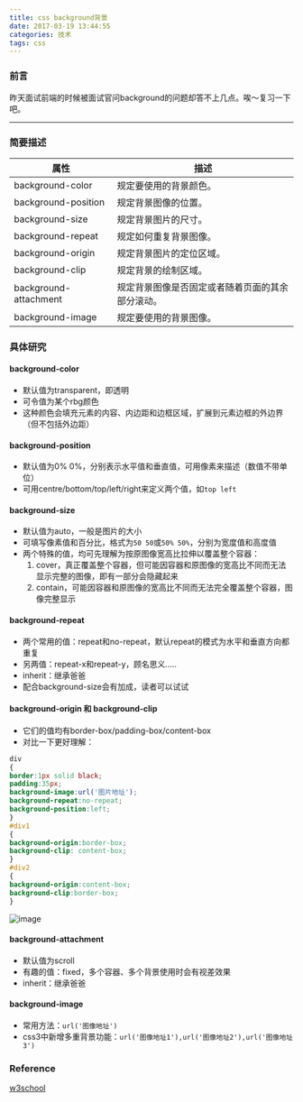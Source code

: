 ```yaml
---
title: css background背景
date: 2017-03-19 13:44:55
categories: 技术
tags: css
---
```


### 前言

昨天面试前端的时候被面试官问background的问题却答不上几点。唉～复习一下吧。

---

### 简要描述

属性 | 描述
---|---
background-color	  |  规定要使用的背景颜色。
background-position	  |  规定背景图像的位置。
background-size	      |  规定背景图片的尺寸。
background-repeat	  |  规定如何重复背景图像。
background-origin	  |  规定背景图片的定位区域。
background-clip	      |  规定背景的绘制区域。
background-attachment |	 规定背景图像是否固定或者随着页面的其余部分滚动。
background-image	  |  规定要使用的背景图像。

<!--more-->

### 具体研究

#### background-color 

- 默认值为transparent，即透明
- 可令值为某个rbg颜色
- 这种颜色会填充元素的内容、内边距和边框区域，扩展到元素边框的外边界（但不包括外边距）

#### background-position

- 默认值为0% 0%，分别表示水平值和垂直值，可用像素来描述（数值不带单位）
- 可用centre/bottom/top/left/right来定义两个值，如```top left```

#### background-size

- 默认值为auto，一般是图片的大小
- 可填写像素值和百分比，格式为```50 50```或```50% 50%```，分别为宽度值和高度值
- 两个特殊的值，均可先理解为按原图像宽高比拉伸以覆盖整个容器：
    1. cover，真正覆盖整个容器，但可能因容器和原图像的宽高比不同而无法显示完整的图像，即有一部分会隐藏起来
    2. contain，可能因容器和原图像的宽高比不同而无法完全覆盖整个容器，图像完整显示

#### background-repeat

- 两个常用的值：repeat和no-repeat，默认repeat的模式为水平和垂直方向都重复
- 另两值：repeat-x和repeat-y，顾名思义.....
- inherit：继承爸爸
- 配合background-size会有加成，读者可以试试

#### background-origin 和 background-clip

- 它们的值均有border-box/padding-box/content-box
- 对比一下更好理解：

```css
div
{
border:1px solid black;
padding:35px;
background-image:url('图片地址');
background-repeat:no-repeat;
background-position:left;
}
#div1
{
background-origin:border-box;
background-clip: content-box;
}
#div2
{
background-origin:content-box;
background-clip:border-box;
}
```

![image](https://test-10058651.cos.ap-shanghai.myqcloud.com/css_background%E8%83%8C%E6%99%AF_1.png)

#### background-attachment

- 默认值为scroll
- 有趣的值：fixed，多个容器、多个背景使用时会有视差效果
- inherit：继承爸爸

#### background-image

- 常用方法：```url('图像地址')```
- css3中新增多重背景功能：```url('图像地址1'),url('图像地址2'),url('图像地址3')```

### Reference

[w3school](http://www.w3school.com.cn/cssref/index.asp#background)
